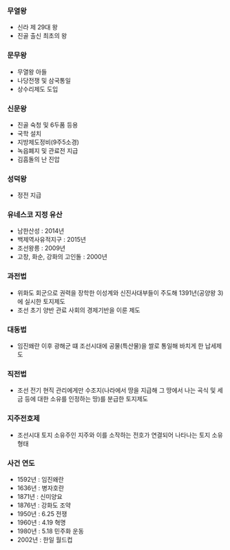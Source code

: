 ### 무열왕
- 신라 제 29대 왕
- 진골 출신 최초의 왕

### 문무왕
- 무열왕 아들
- 나당전쟁 및 삼국통일
- 상수리제도 도입

### 신문왕
- 진골 숙청 및 6두품 등용
- 국학 설치
- 지방제도정비(9주5소경)
- 녹읍폐지 및 관료전 지급
- 김흠돌의 난 진압

### 성덕왕
- 정전 지급

### 유네스코 지정 유산
- 남한산성 : 2014년
- 백제역사유적지구 : 2015년
- 조선왕릉 : 2009년
- 고창, 화순, 강화의 고인돌 : 2000년

### 과전법
- 위화도 회군으로 권력을 장학한 이성계와 신진사대부들이 주도해 1391년(공양왕 3)에 실시한 토지제도
- 조선 초기 양반 관료 사회의 경제기반을 이룬 제도

### 대동법
- 임진왜란 이후 광해군 떄 조선시대에 공물(특산물)을 쌀로 통일해 바치게 한 납세제도

### 직전법
- 조선 전기 현직 관리에게만 수조지(나라에서 땅을 지급해 그 땅에서 나는 곡식 및 세금 등에 대한 소유를 인정하는 땅)를 분급한 토지제도

### 지주전호제
- 조선시대 토지 소유주인 지주와 이를 소작하는 전호가 연결되어 나타나는 토지 소유 형태

### 사건 연도
- 1592년 : 임진왜란
- 1636년 : 병자호란
- 1871년 : 신미양요
- 1876년 : 강화도 조약
- 1950년 : 6.25 전쟁
- 1960년 : 4.19 혁명
- 1980년 : 5.18 민주화 운동
- 2002년 : 한일 월드컵